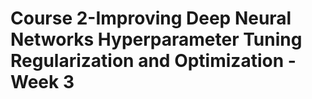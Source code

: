 # Course 2-Improving Deep Neural Networks Hyperparameter Tuning Regularization and Optimization - Week 3